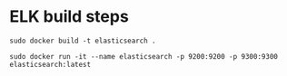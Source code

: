 # ELK build steps

```
sudo docker build -t elasticsearch .

sudo docker run -it --name elasticsearch -p 9200:9200 -p 9300:9300 elasticsearch:latest
```
